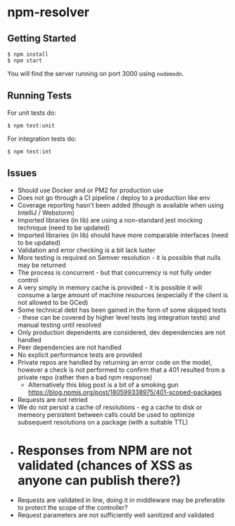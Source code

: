 # npm-resolver

## Getting Started

```
$ npm install
$ npm start
```

You will find the server running on port 3000 using `nodemodn`.

## Running Tests
For unit tests do:
```
$ npm test:unit
```

For integration tests do:
```
$ npm test:int
```

## Issues
* Should use Docker and or PM2 for production use
* Does not go through a CI pipeline / deploy to a production like env
* Coverage reporting hasn't been added (though is available when using IntelliJ / Webstorm)
* Imported libraries (in lib) are using a non-standard jest mocking technique (need to be updated)
* Imported libraries (in lib) should have more comparable interfaces (need to be updated)
* Validation and error checking is a bit lack luster
* More testing is required on Semver resolution - it is possible that nulls may be returned
* The process is concurrent - but that concurrency is not fully under control
* A very simply in memory cache is provided - it is possible it will consume a large amount of machine resources (especially if the client is not allowed to be GCed)
* Some technical debt has been gained in the form of some skipped tests - these can be covered by higher level tests (eg integration tests) and manual testing until resolved
* Only production dependents are considered, dev dependencies are not handled
* Peer dependencies are not handled
* No explicit performance tests are provided
* Private repos are handled by returning an error code on the model, however a check is not performed to confirm that a 401 resulted from a private repo (rather then a bad npm response)
  * Alternatively this blog post is a bit of a smoking gun https://blog.npmjs.org/post/180599338975/401-scoped-packages
* Requests are not retried
* We do not persist a cache of resolutions - eg a cache to disk or memeory persistent between calls could be used to optimize subsequent resolutions on a package (with a suitable TTL)
* # Responses from NPM are not validated (chances of XSS as anyone can publish there?)
* Requests are validated in line, doing it in middleware may be preferable to protect the scope of the controller?
* Request parameters are not sufficiently well sanitized and validated
